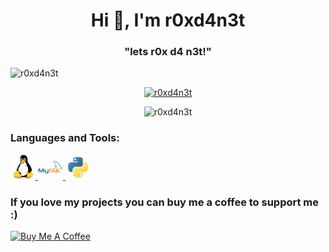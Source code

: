 <h1 align="center">Hi 👋, I'm r0xd4n3t</h1>
<h3 align="center">"lets r0x d4 n3t!"</h3>

<p align="left"> <img src="https://komarev.com/ghpvc/?username=r0xd4n3t&label=Profile%20views&color=0e75b6&style=flat" alt="r0xd4n3t" /> </p>

<p align="center"> <a href="https://github.com/ryo-ma/github-profile-trophy"><img src="https://github-profile-trophy.vercel.app/?username=r0xd4n3t" alt="r0xd4n3t" /></a> </p>

<p align="center"> <img src="https://github-readme-stats.vercel.app/api?username=r0xd4n3t&show_icons=true&locale=en&theme=cobalt" alt="r0xd4n3t" /> </p>

<h3 align="left">Languages and Tools:</h3>
<p align="left"> <a href="https://www.linux.org/" target="_blank" rel="noreferrer"> <img src="https://raw.githubusercontent.com/devicons/devicon/master/icons/linux/linux-original.svg" alt="linux" width="40" height="40"/> </a> <a href="https://www.mysql.com/" target="_blank" rel="noreferrer"> <img src="https://raw.githubusercontent.com/devicons/devicon/master/icons/mysql/mysql-original-wordmark.svg" alt="mysql" width="40" height="40"/> </a> <a href="https://www.python.org" target="_blank" rel="noreferrer"> <img src="https://raw.githubusercontent.com/devicons/devicon/master/icons/python/python-original.svg" alt="python" width="40" height="40"/> </a> </p>


### If you love my projects you can buy me a coffee to support me :)
<p><a href="https://ko-fi.com/r0xd4n3t"> <img src="https://cdn.buymeacoffee.com/buttons/default-orange.png" alt="Buy Me A Coffee" height="41" width="174"></a></p><br><br>

